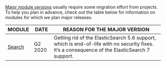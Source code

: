 [Major module versions](https://documentation.spryker.com/docs/major-minor-patch-release#what-is-a--major-release--) usually require some migration effort from projects. To help you plan in advance, check out the table below for information on modules for which we plan major releases.

| MODULE | DATE | REASON FOR THE MAJOR VERSION |
| --- | --- | --- |
| [Search](https://github.com/spryker/search) | Q2 2020 | Getting rid of the ElasticSearch 5.6 support, which is end-of-life with no security fixes. It’s a consequence of the ElasticSearch 7 support. |



